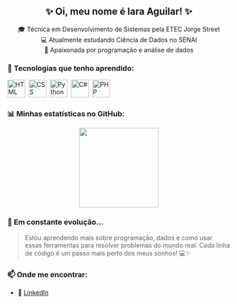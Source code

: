 <h2 align="center">✨ Oi, meu nome é Iara Aguilar! ✨</h2>

<p align="center">
  🎓 Técnica em Desenvolvimento de Sistemas pela ETEC Jorge Street <br/>
  💻 Atualmente estudando Ciência de Dados no SENAI <br/>
  🚀 Apaixonada por programação e análise de dados <br/>
</p>



### 🚀 Tecnologias que tenho aprendido:

<p align="left">
  <img src="https://cdn.jsdelivr.net/gh/devicons/devicon/icons/html5/html5-original.svg" title="HTML" alt="HTML" width="40" height="40"/>&nbsp;
  <img src="https://cdn.jsdelivr.net/gh/devicons/devicon/icons/css3/css3-original.svg" title="CSS" alt="CSS" width="40" height="40"/>&nbsp;
  <img src="https://cdn.jsdelivr.net/gh/devicons/devicon/icons/python/python-original.svg" title="Python" alt="Python" width="40" height="40"/>&nbsp;
  <img src="https://cdn.jsdelivr.net/gh/devicons/devicon/icons/csharp/csharp-original.svg" title="C#" alt="C#" width="40" height="40"/>&nbsp;
  <img src="https://cdn.jsdelivr.net/gh/devicons/devicon/icons/php/php-original.svg" title="PHP" alt="PHP" width="40" height="40"/>&nbsp;
</p>

### 📊 Minhas estatísticas no GitHub:
<div align="center">
  <img height="180em" src="https://github-readme-stats.vercel.app/api?username=Iaaraguilar&show_icons=true&theme=tokyonight&include_all_commits=true&locale=pt-br"/>

</div>


### 🌱 Em constante evolução...

> Estou aprendendo mais sobre programação, dados e como usar essas ferramentas para resolver problemas do mundo real. Cada linha de código é um passo mais perto dos meus sonhos! 💻✨



### 📫 Onde me encontrar:

- 💼 [LinkedIn](https://www.linkedin.com/in/iara-aguilar-615913250)


